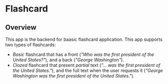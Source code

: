 # Flashcard

## Overview

This app is the backend for baasic flashcard application.  This app supports two types of flashcards: 
* _Basic_ flashcard that has a front (_"Who was the first president of the United States?"_), and a back (_"George Washington"_).
* _Clozed_ flashcard that present _partial_ text (_"... was the first president of the United States."_), and the full text when the user requests it (_"George Washington was the first president of the United States."_).
